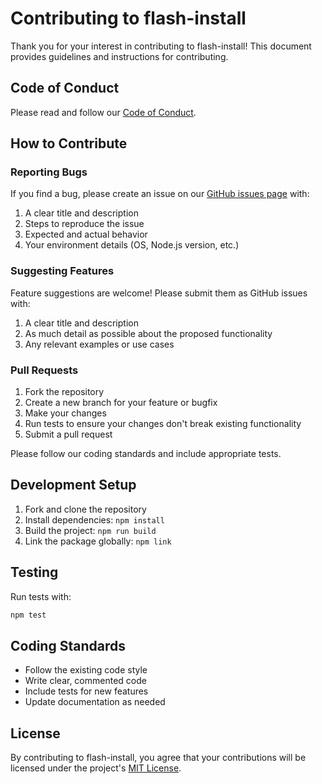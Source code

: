 # Contributing to flash-install

Thank you for your interest in contributing to flash-install! This document provides guidelines and instructions for contributing.

## Code of Conduct

Please read and follow our [Code of Conduct](CODE_OF_CONDUCT.md).

## How to Contribute

### Reporting Bugs

If you find a bug, please create an issue on our [GitHub issues page](https://github.com/flash-install-cli/flash-install/issues) with:

1. A clear title and description
2. Steps to reproduce the issue
3. Expected and actual behavior
4. Your environment details (OS, Node.js version, etc.)

### Suggesting Features

Feature suggestions are welcome! Please submit them as GitHub issues with:

1. A clear title and description
2. As much detail as possible about the proposed functionality
3. Any relevant examples or use cases

### Pull Requests

1. Fork the repository
2. Create a new branch for your feature or bugfix
3. Make your changes
4. Run tests to ensure your changes don't break existing functionality
5. Submit a pull request

Please follow our coding standards and include appropriate tests.

## Development Setup

1. Fork and clone the repository
2. Install dependencies: `npm install`
3. Build the project: `npm run build`
4. Link the package globally: `npm link`

## Testing

Run tests with:

```bash
npm test
```

## Coding Standards

- Follow the existing code style
- Write clear, commented code
- Include tests for new features
- Update documentation as needed

## License

By contributing to flash-install, you agree that your contributions will be licensed under the project's [MIT License](LICENSE).
